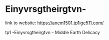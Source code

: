 # Einyvrsgtheirgtvn- 
link to website: 
https://anem1501.tp1ige511.com/

tp1 -Einyvrsgtheirgtvn - Middle Earth Delicacy
